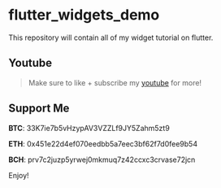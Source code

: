 # flutter_widgets_demo

This repository will contain all of my widget tutorial on flutter.

## Youtube
>Make sure to like + subscribe my [youtube](https://www.youtube.com/c/minimalistuxdev) for more!

## Support Me

**BTC**: 33K7ie7b5vHzypAV3VZZLf9JY5Zahm5zt9

**ETH**: 0x451e22d4ef070eedbb5a7eec3bf62f7d0fee9b54

**BCH**: prv7c2juzp5yrwej0mkmuq7z42ccxc3crvase72jcn 

Enjoy!
